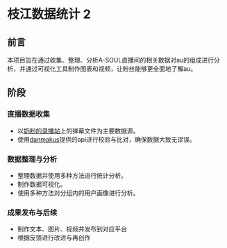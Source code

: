 # 枝江数据统计 2
## 前言
本项目旨在通过收集、整理、分析A-SOUL直播间的相关数据对au的组成进行分析，并通过可视化工具制作图表和视频，让粉丝能够更全面地了解au。
## 阶段
### 直播数据收集
- 以[奶粉的录播站](https://r.koif.uk/)上的弹幕文件为主要数据源。
- 使用[danmakus](https://danmakus.com/)提供的api进行校验与比对，确保数据大致无谬误。
### 数据整理与分析
- 整理数据并使用多种方法进行统计分析。
- 制作数据可视化。
- 使用多种方法对分组内的用户画像进行分析。
### 成果发布与后续
- 制作文本、图片、视频并发布到对应平台
- 根据反馈进行改进与再创作